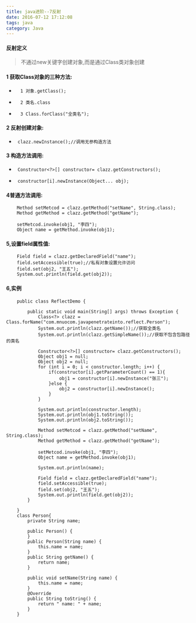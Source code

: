 ```yaml
---
title: java进阶--7反射
date: 2016-07-12 17:12:08 
tags: java
category: Java
---
```

#### 反射定义
 > 不通过new关键字创建对象,而是通过Class类对象创建

#### 1 获取Class对象的三种方法:
*     	1 对象.getClass();
* 		2 类名.class
* 		3 Class.forClass("全类名");

#### 2 反射创建对象:
 * 		clazz.newInstance();//调用无参构造方法

#### 3 构造方法调用:
 * 		Constructor<?>[] constructor= clazz.getConstructors();
 * 		constructor[i].newInstance(Object... obj);

#### 4普通方法调用:

		Method setMetcod = clazz.getMethod("setName", String.class);
		Method getMethod = clazz.getMethod("getName");
		
		setMetcod.invoke(obj1, "李四");
		Object name = getMethod.invoke(obj1);
        
#### 5,设置field属性值:
        Field field = clazz.getDeclaredField("name");
		field.setAccessible(true);//私有对象设置允许访问
		field.set(obj2, "王五");
		System.out.println(field.get(obj2));
        
#### 6,实例
        public class ReflectDemo {
        
            public static void main(String[] args) throws Exception {
        		Class<?> clazz = Class.forName("com.mnuocom.javapenetrateinto.reflect.Person");
        		System.out.println(clazz.getName());//获取全类名
        		System.out.println(clazz.getSimpleName());//获取不包含包路径的类名
        		
        		Constructor<?>[] constructor= clazz.getConstructors();
        		Object obj1 = null;
        		Object obj2 = null;
        		for (int i = 0; i < constructor.length; i++) {
        			if(constructor[i].getParameterCount() == 1){
        				obj1 = constructor[i].newInstance("张三");
        			}else {
        				obj2 = constructor[i].newInstance();
        			}
        		}
        		
        		System.out.println(constructor.length);
        		System.out.println(obj1.toString());
        		System.out.println(obj2.toString());
        		
        		Method setMetcod = clazz.getMethod("setName", String.class);
        		Method getMethod = clazz.getMethod("getName");
        		
        		setMetcod.invoke(obj1, "李四");
        		Object name = getMethod.invoke(obj1);
        		
        		System.out.println(name);
        		
        		Field field = clazz.getDeclaredField("name");
        		field.setAccessible(true);
        		field.set(obj2, "王五");
        		System.out.println(field.get(obj2));
        	}
        
        }
        class Person{
        	private String name;
        
        	public Person() {
        	}
        	public Person(String name) {
        		this.name = name;
        	}
        	public String getName() {
        		return name;
        	}
        
        	public void setName(String name) {
        		this.name = name;
        	}
        	@Override
        	public String toString() {
        		return " name: " + name;
        	}
        }
